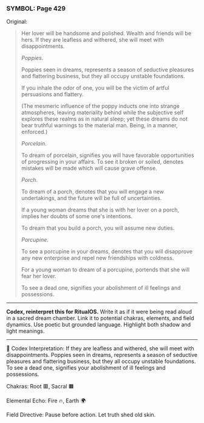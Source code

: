 ### SYMBOL: Page 429

Original:
> Her lover will be handsome and polished. Wealth and friends will be hers.
> If they are leafless and withered, she will meet with disappointments.
> 
> 
> _Poppies_.
> 
> 
> Poppies seen in dreams, represents a season of seductive pleasures
> and flattering business, but they all occupy unstable foundations.
> 
> 
> If you inhale the odor of one, you will be the victim of artful
> persuasions and flattery.
> 
> 
> (The mesmeric influence of the poppy inducts one into strange atmospheres,
> leaving materiality behind while the subjective self explores these realms
> as in natural sleep; yet these dreams do not bear truthful warnings
> to the material man. Being, in a manner, enforced.)
> 
> 
> _Porcelain_.
> 
> 
> To dream of porcelain, signifies you will have favorable opportunities
> of progressing in your affairs. To see it broken or soiled,
> denotes mistakes will be made which will cause grave offense.
> 
> 
> _Porch_.
> 
> 
> To dream of a porch, denotes that you will engage a new undertakings,
> and the future will be full of uncertainties.
> 
> 
> If a young woman dreams that she is with her lover on a porch,
> implies her doubts of some one's intentions.
> 
> 
> To dream that you build a porch, you will assume new duties.
> 
> 
> _Porcupine_.
> 
> 
> To see a porcupine in your dreams, denotes that you will disapprove
> any new enterprise and repel new friendships with coldness.
> 
> 
> For a young woman to dream of a porcupine, portends that she
> will fear her lover.
> 
> 
> To see a dead one, signifies your abolishment of ill feelings and possessions.

---

**Codex, reinterpret this for RitualOS.**
Write it as if it were being read aloud in a sacred dream chamber.
Link it to potential chakras, elements, and field dynamics.
Use poetic but grounded language.
Highlight both shadow and light meanings.

---

🔁 Codex Interpretation:
If they are leafless and withered, she will meet with disappointments. Poppies seen in dreams, represents a season of seductive pleasures and flattering business, but they all occupy unstable foundations. To see a dead one, signifies your abolishment of ill feelings and possessions.

Chakras: Root 🟥, Sacral 🟧

Elemental Echo: Fire 🔥, Earth 🌍

Field Directive: Pause before action. Let truth shed old skin.
